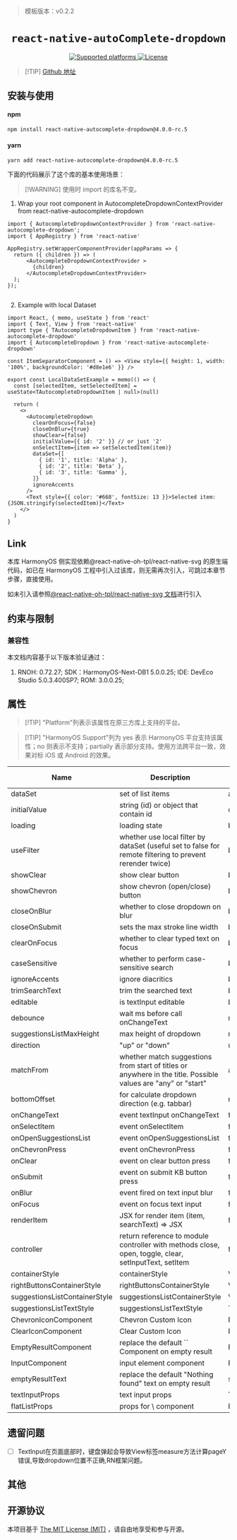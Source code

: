 > 模板版本：v0.2.2

<p align="center">
  <h1 align="center"> <code>react-native-autoComplete-dropdown</code> </h1>
</p>
<p align="center">
    <a href="https://github.com/onmotion/react-native-autocomplete-dropdown">
        <img src="https://img.shields.io/badge/platforms-android%20|%20ios%20|%20harmony%20-lightgrey.svg" alt="Supported platforms" />
    </a>
    <a href="https://github.com/onmotion/react-native-autocomplete-dropdown/blob/main/LICENSE">
        <img src="https://img.shields.io/badge/license-MIT-green.svg" alt="License" />
    </a>
</p>



> [!TIP] [Github 地址](https://github.com/onmotion/react-native-autocomplete-dropdown)

## 安装与使用

<!-- tabs:start -->

####  npm

```bash
npm install react-native-autocomplete-dropdown@4.0.0-rc.5
```

#### yarn

```bash
yarn add react-native-autocomplete-dropdown@4.0.0-rc.5
```

<!-- tabs:end -->

下面的代码展示了这个库的基本使用场景：

>[!WARNING] 使用时 import 的库名不变。

1. Wrap your root component in AutocompleteDropdownContextProvider from react-native-autocomplete-dropdown

```tsx
import { AutocompleteDropdownContextProvider } from 'react-native-autocomplete-dropdown';
import { AppRegistry } from 'react-native'

AppRegistry.setWrapperComponentProvider(appParams => {
  return ({ children }) => (
      <AutocompleteDropdownContextProvider >
        {children}
      </AutocompleteDropdownContextProvider>
  );
});


```

2. Example with local Dataset

```tsx
import React, { memo, useState } from 'react'
import { Text, View } from 'react-native'
import type { TAutocompleteDropdownItem } from 'react-native-autocomplete-dropdown'
import { AutocompleteDropdown } from 'react-native-autocomplete-dropdown'

const ItemSeparatorComponent = () => <View style={{ height: 1, width: '100%', backgroundColor: '#d8e1e6' }} />

export const LocalDataSetExample = memo(() => {
  const [selectedItem, setSelectedItem] = useState<TAutocompleteDropdownItem | null>(null)

  return (
    <>
      <AutocompleteDropdown
        clearOnFocus={false}
        closeOnBlur={true}
        showClear={false}
        initialValue={{ id: '2' }} // or just '2'
        onSelectItem={item => setSelectedItem(item)}
        dataSet={[
          { id: '1', title: 'Alpha' },
          { id: '2', title: 'Beta' },
          { id: '3', title: 'Gamma' },
        ]}
        ignoreAccents
      />
      <Text style={{ color: '#668', fontSize: 13 }}>Selected item: {JSON.stringify(selectedItem)}</Text>
    </>
  )
}

```

## Link

本库 HarmonyOS 侧实现依赖@react-native-oh-tpl/react-native-svg 的原生端代码，如已在 HarmonyOS 工程中引入过该库，则无需再次引入，可跳过本章节步骤，直接使用。

如未引入请参照[@react-native-oh-tpl/react-native-svg 文档](/zh-cn/react-native-svg-capi.md)进行引入

## 约束与限制

### 兼容性

本文档内容基于以下版本验证通过：

1. RNOH: 0.72.27; SDK：HarmonyOS-Next-DB1 5.0.0.25; IDE: DevEco Studio 5.0.3.400SP7; ROM: 3.0.0.25;

   
## 属性

> [!TIP] "Platform"列表示该属性在原三方库上支持的平台。

> [!TIP] "HarmonyOS Support"列为 yes 表示 HarmonyOS 平台支持该属性；no 则表示不支持；partially 表示部分支持。使用方法跨平台一致，效果对标 iOS 或 Android 的效果。


| Name                          | Description                                                                                                   | Type                | Required | Platform    | HarmonyOS Support |
|-------------------------------|---------------------------------------------------------------------------------------------------------------|---------------------|----------|-------------|-------------------|
| dataSet                       | set of list items                                                                                             | array               | no       | iOS/Android | yes               |
| initialValue                  | string (id) or object that contain id                                                                         | object \| string    | no       | iOS/Android | yes               |
| loading                       | 	loading state                                                                                                | boolean             | no       | iOS/Android | yes               |
| useFilter                     | whether use local filter by dataSet (useful set to false for remote filtering to prevent rerender twice)      | boolean             | no       | iOS/Android | yes               |
| showClear                     | show clear button                                                                                             | boolean             | no       | iOS/Android | yes               |
| showChevron                   | show chevron (open/close) button                                                                              | boolean             | no       | iOS/Android | yes               |
| closeOnBlur                   | whether to close dropdown on blur                                                                             | boolean             | no       | iOS/Android | yes               |
| closeOnSubmit                 | sets the max stroke line width                                                                                | boolean             | no       | iOS/Android | yes               |
| clearOnFocus                  | whether to clear typed text on focus                                                                          | boolean             | no       | iOS/Android | yes               |
| caseSensitive                 | whether to perform case-sensitive search                                                                      | boolean             | no       | iOS/Android | yes               |
| ignoreAccents                 | ignore diacritics                                                                                             | boolean             | no       | iOS/Android | yes               |
| trimSearchText                | trim the searched text                                                                                        | boolean             | no       | iOS/Android | yes               |
| editable                      | is textInput editable                                                                                        | boolean             | no       | iOS/Android | yes               |
| debounce                      | wait ms before call onChangeText                                                                              | number              | no       | iOS/Android | yes               |
| suggestionsListMaxHeight      | max height of dropdown                                                                                        | number              | no       | iOS/Android | yes               |
| direction                     | "up" or "down"                                                                                                | up \| down          | no       | iOS/Android | yes               |
| matchFrom                     | whether match suggestions from start of titles or anywhere in the title. Possible values are "any" or "start" | any \| start        | no       | iOS/Android | yes               |
| bottomOffset                  | for calculate dropdown direction (e.g. tabbar)                                                                | number              | no       | iOS/Android | yes               |
| onChangeText                  | event textInput onChangeText                                                                                  | function            | no       | iOS/Android | yes               |
| onSelectItem                  | event onSelectItem                                                                                            | function            | no       | iOS/Android | yes               |
| onOpenSuggestionsList         | event onOpenSuggestionsList                                                                                   | function            | no       | iOS/Android | yes               |
| onChevronPress                | event onChevronPress                                                                                          | function            | no       | iOS/Android | yes               |
| onClear                       | event on clear button press                                                                                   | function            | no       | iOS/Android | yes               |
| onSubmit                      | event on submit KB button press                                                                               | function            | no       | iOS/Android | yes               |
| onBlur                        | event fired on text input blur	                                                                               | function            | no       | iOS/Android | yes               |
| onFocus                       | event on focus text input                                                                                     | function            | no       | iOS/Android | yes               |
| renderItem                    | JSX for render item (item, searchText) => JSX                                                                 | function            | no       | iOS/Android | yes               |
| controller                    | return reference to module controller with methods close, open, toggle, clear, setInputText, setItem          | function            | no       | iOS/Android | yes               |
| containerStyle                | containerStyle                                                                                                | ViewStyle           | no       | iOS/Android | yes               |
| rightButtonsContainerStyle    | rightButtonsContainerStyle                                                                                    | ViewStyle           | no       | iOS/Android | yes               |
| suggestionsListContainerStyle | suggestionsListContainerStyle                                                                                 | ViewStyle           | no       | iOS/Android | yes               |
| suggestionsListTextStyle      | suggestionsListTextStyle                                                                                      | TextStyle           | no       | iOS/Android | yes               |
| ChevronIconComponent          | Chevron Custom Icon                                                                                           | React.Component     | no       | iOS/Android | yes               |
| ClearIconComponent            | Clear Custom Icon                                                                                             | React.Component     | no       | iOS/Android | yes               |
| EmptyResultComponent          | replace the default `` Component on empty result                                                              | React.Component     | no       | iOS/Android | yes               |
| InputComponent                | input element component                                                                                       | React.ComponentType | no       | iOS/Android | yes               |
| emptyResultText               | replace the default "Nothing found" text on empty result                                                      | string              | no       | iOS/Android | yes               |
| textInputProps                | text input props                                                                                              | TextInputProps      | no       | iOS/Android | yes               |
| flatListProps                 | props for \ component                                                                                         | FlatListProps       | no       | iOS/Android | yes               |


## 遗留问题

- [ ] TextInput在页面底部时，键盘弹起会导致View标签measure方法计算pageY错误,导致dropdown位置不正确,RN框架问题。

## 其他

## 开源协议

本项目基于 [The MIT License (MIT)](https://github.com/onmotion/react-native-autocomplete-dropdown/blob/main/LICENSE) ，请自由地享受和参与开源。
